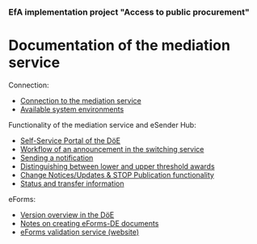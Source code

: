 ### EfA implementation project "Access to public procurement"
# Documentation of the mediation service
Connection:
- [Connection to the mediation service](Connection_to_mediator.md)
- [Available system environments](Development_environments.md)

Functionality of the mediation service and eSender Hub:
- [Self-Service Portal of the DöE](SSP.md)
- [Workflow of an announcement in the switching service](Workflow.md)
- [Sending a notification](/documentation/Send_notice.md)
- [Distinguishing between lower and upper threshold awards](/documentation/Upper-or_lower-threshold-award.md)
- [Change Notices/Updates & STOP Publication functionality](/documentation/STOP_update_and_change_notices.md)
- [Status and transfer information](Status_information.md)


eForms:
- [Version overview in the DöE](eForms_support.md)
- [Notes on creating eForms-DE documents](eForms_creation.md)
- [eForms validation service (website)](Validator.md)


<br><br>
